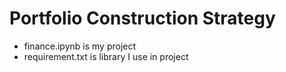 # Portfolio Construction Strategy
- finance.ipynb is my project
- requirement.txt is library I use in project
